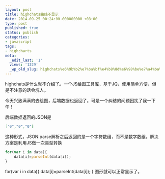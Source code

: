 ```yaml
---
layout: post
title: highchats曲线不显示
date: 2014-09-25 00:24:00.000000000 +08:00
type: post
published: true
status: publish
categories:
- javascript
tags:
- highcharts
meta:
  _edit_last: '1'
  views: '1329'
  _wp_old_slug: highchats%e6%9b%b2%e7%ba%bf%e4%b8%8d%e6%98%be%e7%a4%ba%e9%97%ae%e9%a2%98
---
```

highchats是什么就不介绍了。一个JS绘图工具库，基于JQ，使用简单方便，但是不注意的话会坑人。

今天兴致满满的去绘图，后端数据也返回了。可是一个纠结的问题困扰了我一下午！

后端数据返回的JSON是

```json
["0","0","0"]
```

这种形式，JSON.parse解析之后返回的是一个字符数组，而不是数字数组，解决方案是利用JS做一次类型转换

```javascript
for(var i in data){
    data[i]=parseInt(data[i]);
}
```
for(var i in data){
    data[i]=parseInt(data[i]);
}
图形就可以正常显示了。